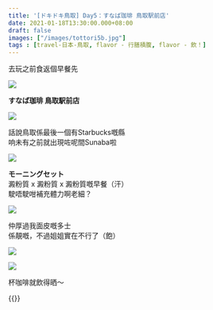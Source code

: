```yaml
---
title: '[ドキドキ鳥取] Day5：すなば珈琲 鳥取駅前店'
date: 2021-01-18T13:30:00.000+08:00
draft: false
images: ["/images/tottori5b.jpg"]
tags : [travel-日本-鳥取, flavor - 行膳積腹, flavor - 飲！]
---
```


去玩之前食返個早餐先  

![](/images/tottori5b1.jpg)

**すなば珈琲 鳥取駅前店**  

![](/images/tottori5b2.jpg)

話說鳥取係最後一個有Starbucks嘅縣  
响未有之前就出現咗呢間Sunaba啦  

![](/images/tottori5b.jpg)

**モーニングセット**  
澱粉質 x 澱粉質 x 澱粉質嘅早餐（汗）  
駛唔駛咁補充體力啊老細？  

![](/images/tottori5b4.jpg)

仲厚過我面皮嘅多士  
係靚嘅，不過姐姐實在不行了（飽）

![](/images/tottori5b3.jpg)

![](/images/tottori5b5.jpg)

杯咖啡就飲得晒～  
  
  
{{<tottori>}}  
